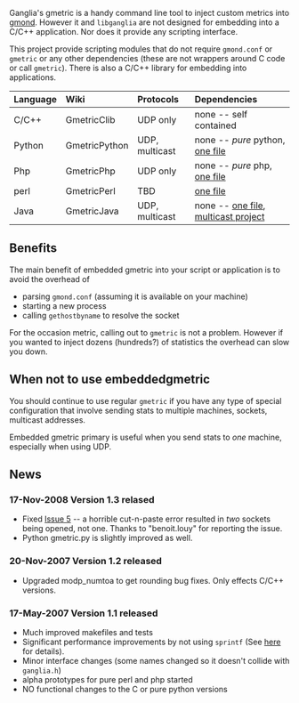 Ganglia's gmetric is a handy command line tool to inject custom metrics into [gmond](http://ganglia.info/).  However it and `libganglia` are not designed for embedding into a C/C++ application.  Nor does it provide any scripting interface.

This project provide scripting modules that do not require `gmond.conf` or `gmetric` or any other dependencies (these are not wrappers around C code or call `gmetric`).  There is also a C/C++ library for embedding into applications.


| **Language** | **Wiki** | **Protocols** | **Dependencies** |
|:-------------|:---------|:--------------|:-----------------|
| C/C++    | GmetricClib | UDP only  | none -- self contained |
| Python   | GmetricPython | UDP, multicast | none -- _pure_ python, [one file](http://embeddedgmetric.googlecode.com/svn/trunk/python/gmetric.py) |
| Php      | GmetricPhp | UDP only       | none -- _pure_ php, [one file](http://embeddedgmetric.googlecode.com/svn/trunk/php/gmetric.php) |
| perl     | GmetricPerl | TBD | [one file](http://embeddedgmetric.googlecode.com/svn/trunk/perl/gmetric.pl) |
| Java     | GmetricJava | UDP, multicast |  none -- [one file](http://embeddedgmetric.googlecode.com/svn/trunk/gmetric3/java/gmetric3.java), [multicast project](http://embeddedgmetric.googlecode.com/svn/trunk/gmetric3/java/src/) |



## Benefits ##

The main benefit of embedded gmetric into your script or application is to avoid the overhead of
  * parsing `gmond.conf` (assuming it is available on your machine)
  * starting a new process
  * calling `gethostbyname` to resolve the socket

For the occasion metric, calling out to `gmetric` is not a problem.  However if you wanted to inject dozens (hundreds?) of statistics the overhead can slow you down.

## When not to use embeddedgmetric ##

You should continue to use regular `gmetric` if you have any type of special configuration that involve sending stats to multiple machines, sockets, multicast addresses.

Embedded gmetric primary is useful when you send stats to _one_ machine, especially when using UDP.

## News ##

### 17-Nov-2008 Version 1.3 relased ###
  * Fixed [Issue 5](https://code.google.com/p/embeddedgmetric/issues/detail?id=5) -- a horrible cut-n-paste error resulted in _two_ sockets being opened, not one.  Thanks to "benoit.louy" for reporting the issue.
  * Python gmetric.py is slightly improved as well.

### 20-Nov-2007 Version 1.2 released ###
  * Upgraded modp\_numtoa to get rounding bug fixes.  Only effects C/C++ versions.

### 17-May-2007 Version 1.1 released ###

  * Much improved makefiles and tests
  * Significant performance improvements by not using `sprintf`  (See [here](http://code.google.com/p/stringencoders/wiki/NumToA) for details).
  * Minor interface changes (some names changed so it doesn't collide with `ganglia.h`)
  * alpha prototypes for pure perl and php started
  * NO functional changes to the C or pure python versions



